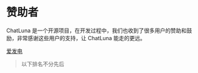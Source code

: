 <script setup>
import { VPTeamMembers, VPTeamPageSection, VPSponsors } from 'vitepress/theme'

const thinks = [

    {
        img: "https://q1.qlogo.cn/g?b=qq&nk=766949709&s=0",
        name: "EF台风",
        url: "#EF台风",
    },
    {
        img: "https://q1.qlogo.cn/g?b=qq&nk=2371124484&s=0",
        name: "TR0MX",
        url: "#TR0MX",
    },
    {
        img: "https://q1.qlogo.cn/g?b=qq&nk=52473342&s=0",
        name: "僵尸尸",
        url: "#僵尸尸",
    },
    {
        img: "https://q1.qlogo.cn/g?b=qq&nk=3373167460&s=0",
        name: "Nawyjx",
        url: "#Nawyjx",
    },
    {
        img: "https://q1.qlogo.cn/g?b=qq&nk=3283406743&s=0",
        name: "Ling",
        url: "#Ling",
    },
    {
        img: "https://q1.qlogo.cn/g?b=qq&nk=1919892171&s=0",
        name: "上学",
        url: "#上学",
    },
    {
        img: "https://q1.qlogo.cn/g?b=qq&nk=503753255&s=0",
        name: "飞@^O^",
        url: "#飞@^O^",
    },
    {
        img: "https://pic1.afdiancdn.com/user/979158d0e7d211ec95c152540025c377/avatar/d5573d81cfda4cc36f4cda19a264b02c_w640_h640_s16.jpeg?imageView2/1/w/120/h/120",
        name: "LingLambda",
        url: "#LingLambda",
    },
    {
        img: "https://pic1.afdiancdn.com/user/6d4a910c147211f0b46752540025c377/avatar/ed7e4e22ca3fb115b38b3821b67e1316_w1080_h561_s79.jpeg?imageView2/1/w/120/h/120",
        name: "不爱电用户_CQAX",
        url: "#不爱电用户_CQAX",
    },
    {
        img: "https://pic1.afdiancdn.com/user/8e969caa21fb11ed882552540025c377/avatar/521ff1ff9ce371778c3edcb2d374bc2f_w1440_h1440_s130.jpeg?imageView2/1/w/120/h/120",
        name: "Cook Sleep",
        url: "#Cook Sleep",
    },
    {
        name: "ffmpeg",
        url: "#ffmpeg",
        img: "https://pic1.afdiancdn.com/user/e09d2c8c082a11efaf7e5254001e7c00/avatar/708e1356e53a647823e760a5a9611658_w500_h500_s67.jpeg?imageView2/1/w/120/h/120",
    },
    {
        name: "爱发电用户_ba642",
        url: "#爱发电用户_ba642",
        img: "https://pic1.afdiancdn.com/default/avatar/avatar-purple.png?imageView2/1/"
    },
    {
        img: "https://pic1.afdiancdn.com/user/6cec4d5aaf5611eda22e52540025c377/avatar/142700cc6b59c77aac5ee7490b0cc036_w1080_h1080_s43.jpeg?imageView2/1/w/120/h/120",
        name: "Mirage",
        url: "#Mirage"
    },
     {
        img: "https://pic1.afdiancdn.com/default/avatar/avatar-orange.png?imageView2/1/w/120/h/120",
        name: "来自夜航星",
        url: "#来自夜航星",
    },
    {
        img: "https://pic1.afdiancdn.com/user/6d4c567450d811eca3c852540025c377/avatar/fae1ec9c8ef86d6d2b34eec959cb23dc_w640_h640_s39.jpg?imageView2/1/w/120/h/120",
        name: "RikoNeko",
        url: "#RikoNeko",
    },
    {
        img: "https://pic1.afdiancdn.com/default/avatar/avatar-blue.png?imageView2/1/w/120/h/120",
        name: "Cloudwind.♨",
        url: "#Cloudwind.♨",
    },
    {
        img: "https://pic1.afdiancdn.com/default/avatar/avatar-purple.png?imageView2/1/w/120/h/120",
        name:"爱发电用户_GPsK",
        url: "#爱发电用户_GPsK"
    },
    {
     img: "https://pic1.afdiancdn.com/default/avatar/avatar-purple.png?imageView2/1/w/120/h/120",
     name:"爱发电用户_2ad12",
     url: "#爱发电用户_2ad12"   
    }
]; 
</script>

# 赞助者

ChatLuna 是一个开源项目，在开发过程中，我们也收到了很多用户的赞助和鼓励，非常感谢这些用户的支持，让 ChatLuna 能走的更远。

[爱发电](https://afdian.com/a/dingyi222666)

> 以下排名不分先后

<sponsors :data="thinks" />
